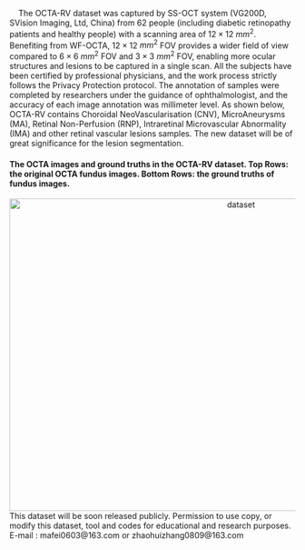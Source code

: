 &nbsp;&nbsp;&nbsp;&nbsp;The OCTA-RV dataset was captured by SS-OCT system (VG200D, SVision Imaging, Ltd, China) from 62 people (including diabetic retinopathy patients and healthy people) with a scanning area of $12\times12$ $mm^2$. Benefiting from WF-OCTA, $12\times12$ $mm^2$ FOV provides a wider field of view compared to $6\times6$ $mm^2$ FOV and $3\times3$ $mm^2$ FOV, enabling more ocular structures and lesions to be captured in a single scan. All the subjects have been certified by professional physicians, and the work process strictly follows the Privacy Protection protocol. The annotation of samples were completed by researchers under the guidance of ophthalmologist, and the accuracy of each image annotation was millimeter level. As shown below, OCTA-RV contains Choroidal NeoVascularisation (CNV), MicroAneurysms (MA), Retinal Non-Perfusion (RNP), Intraretinal Microvascular Abnormality (IMA) and other retinal vascular lesions samples. The new dataset will be of great significance for the lesion segmentation.
&nbsp;
#### The OCTA images and ground truths in the OCTA-RV dataset. Top Rows: the original OCTA fundus images. Bottom Rows: the ground truths of fundus images.
<div style="text-align:center">
  <img src="static/assets/img/dataset.png" alt="dataset" width="800" height="550">
</div>
This dataset will be soon released publicly. Permission to use copy, or modify this dataset, tool and codes for educational and research purposes.
E-mail : mafei0603@163.com or zhaohuizhang0809@163.com
